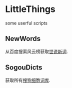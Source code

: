 # LittleThings
some userful scripts

## NewWords
从百度搜索风云榜获取[世说新词](http://top.baidu.com/buzz?b=396&c=12).

## SogouDicts
获取所有[搜狗细胞词库](https://pinyin.sogou.com/dict/).
